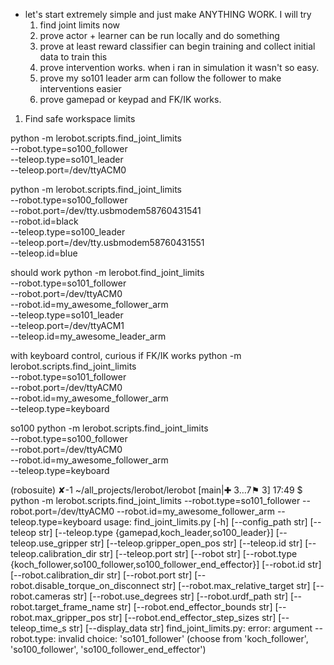 
- let's start extremely simple and just make ANYTHING WORK. I will try
    1. find joint limits now
    2. prove actor + learner can be run locally and do something
    3. prove at least reward classifier can begin training and collect initial data to train this
    4. prove intervention works. when i ran in simulation it wasn't so easy.
    5. prove my so101 leader arm can follow the follower to make interventions easier
    6. prove gamepad or keypad and FK/IK works.


1) Find safe workspace limits

python -m lerobot.scripts.find_joint_limits \
  --robot.type=so100_follower \
  --teleop.type=so101_leader \
  --teleop.port=/dev/ttyACM0

python -m lerobot.scripts.find_joint_limits \
    --robot.type=so100_follower \
    --robot.port=/dev/tty.usbmodem58760431541 \
    --robot.id=black \
    --teleop.type=so100_leader \
    --teleop.port=/dev/tty.usbmodem58760431551 \
    --teleop.id=blue

should work
python -m lerobot.find_joint_limits \
    --robot.type=so101_follower \
    --robot.port=/dev/ttyACM0 \
    --robot.id=my_awesome_follower_arm \
    --teleop.type=so101_leader \
    --teleop.port=/dev/ttyACM1 \
    --teleop.id=my_awesome_leader_arm

with keyboard control, curious if FK/IK works
python -m lerobot.scripts.find_joint_limits \
    --robot.type=so101_follower \
    --robot.port=/dev/ttyACM0 \
    --robot.id=my_awesome_follower_arm \
    --teleop.type=keyboard

so100
python -m lerobot.scripts.find_joint_limits \
    --robot.type=so100_follower \
    --robot.port=/dev/ttyACM0 \
    --robot.id=my_awesome_follower_arm \
    --teleop.type=keyboard

(robosuite) ✘-1 ~/all_projects/lerobot/lerobot [main|✚ 3…7⚑ 3] 
17:49 $ python -m lerobot.scripts.find_joint_limits     --robot.type=so101_follower     --robot.port=/dev/ttyACM0     --robot.id=my_awesome_follower_arm     --teleop.type=keyboard
usage: find_joint_limits.py [-h] [--config_path str] [--teleop str]
                            [--teleop.type {gamepad,koch_leader,so100_leader}]
                            [--teleop.use_gripper str]
                            [--teleop.gripper_open_pos str] [--teleop.id str]
                            [--teleop.calibration_dir str] [--teleop.port str]
                            [--robot str]
                            [--robot.type {koch_follower,so100_follower,so100_follower_end_effector}]
                            [--robot.id str] [--robot.calibration_dir str]
                            [--robot.port str]
                            [--robot.disable_torque_on_disconnect str]
                            [--robot.max_relative_target str]
                            [--robot.cameras str] [--robot.use_degrees str]
                            [--robot.urdf_path str]
                            [--robot.target_frame_name str]
                            [--robot.end_effector_bounds str]
                            [--robot.max_gripper_pos str]
                            [--robot.end_effector_step_sizes str]
                            [--teleop_time_s str] [--display_data str]
find_joint_limits.py: error: argument --robot.type: invalid choice: 'so101_follower' (choose from 'koch_follower', 'so100_follower', 'so100_follower_end_effector')

